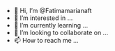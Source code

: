 - 👋 Hi, I’m @Fatimamarianaft
- 👀 I’m interested in ...
- 🌱 I’m currently learning ...
- 💞️ I’m looking to collaborate on ...
- 📫 How to reach me ...

<!---
Fatimamarianaft/Fatimamarianaft is a ✨ special ✨ repository because its `README.md` (this file) appears on your GitHub profile.
You can click the Preview link to take a look at your changes.
--->
